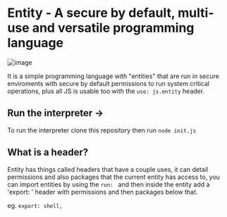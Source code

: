 # Entity -  A secure by default, multi-use and versatile programming language

![image](https://user-images.githubusercontent.com/68202118/145693689-e1041018-c7a8-4d00-b3f2-a9e5005ca676.png)


It is a simple programming language with "entities" that are run in secure enviroments with secure by default permissions to run system critical operations, plus all JS is usable too with the `use: js.entity` header.

## Run the interpreter ->
To run the interpreter clone this repository then run `node init.js`

## What is a header?
Entity has things called headers that have a couple uses, it can detail permissions and also packages that the current entity has access to, you can import entities by using the `run: ` and then inside the entity add a 'export: ' header with permissions and then packages below that.

eg.
 ```export: shell, ```
